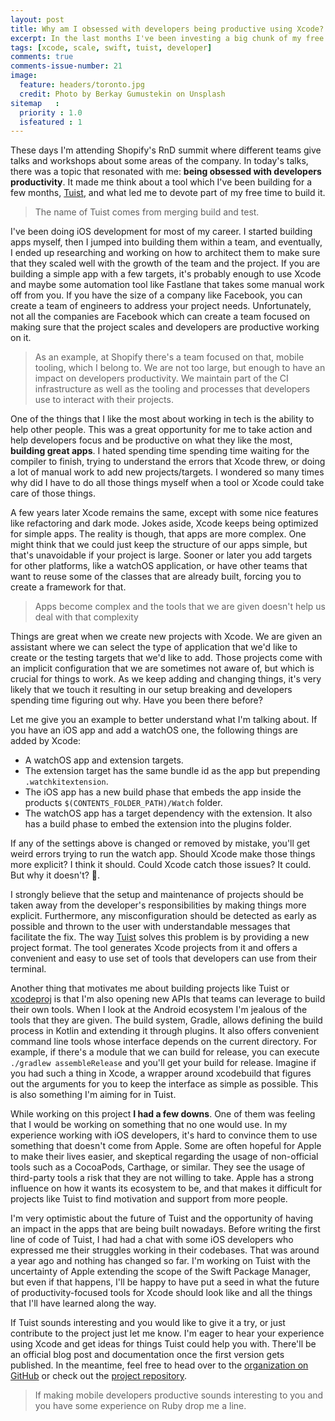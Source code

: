 ```yaml
---
layout: post
title: Why am I obsessed with developers being productive using Xcode?
excerpt: In the last months I've been investing a big chunk of my free time on building tools to make developers productive working with Xcode. In this blog post I reflect on what led me to start working on that tool, Tuist, and how I'm addressing some of the challenges that are presented when using Xcode at scale.
tags: [xcode, scale, swift, tuist, developer]
comments: true
comments-issue-number: 21
image:
  feature: headers/toronto.jpg
  credit: Photo by Berkay Gumustekin on Unsplash
sitemap   :
  priority : 1.0
  isfeatured : 1
---
```


These days I'm attending Shopify's RnD summit where different teams give talks and workshops about some areas of the company. In today's talks, there was a topic that resonated with me: **being obsessed with developers productivity**. It made me think about a tool which I've been building for a few months, [Tuist](https://github.com/tuist), and what led me to devote part of my free time to build it. 

> The name of Tuist comes from merging build and test.

I've been doing iOS development for most of my career. I started building apps myself, then I jumped into building them within a team, and eventually, I ended up researching and working on how to architect them to make sure that they scaled well with the growth of the team and the project. If you are building a simple app with a few targets, it's probably enough to use Xcode and maybe some automation tool like Fastlane that takes some manual work off from you. If you have the size of a company like Facebook, you can create a team of engineers to address your project needs. Unfortunately, not all the companies are Facebook which can create a team focused on making sure that the project scales and developers are productive working on it. 

> As an example, at Shopify there's a team focused on that, mobile tooling, which I belong to. We are not too large, but enough to have an impact on developers productivity. We maintain part of the CI infrastructure as well as the tooling and processes that developers use to interact with their projects.

One of the things that I like the most about working in tech is the ability to help other people. This was a great opportunity for me to take action and help developers focus and be productive on what they like the most, **building great apps**. I hated spending time spending time waiting for the compiler to finish, trying to understand the errors that Xcode threw, or doing a lot of manual work to add new projects/targets. I wondered so many times why did I have to do all those things myself when a tool or Xcode could take care of those things.

A few years later Xcode remains the same, except with some nice features like refactoring and dark mode. Jokes aside, Xcode keeps being optimized for simple apps. The reality is though, that apps are more complex. One might think that we could just keep the structure of our apps simple, but that's unavoidable if your project is large. Sooner or later you add targets for other platforms, like a watchOS application, or have other teams that want to reuse some of the classes that are already built, forcing you to create a framework for that.

> Apps become complex and the tools that we are given doesn't help us deal with that complexity

Things are great when we create new projects with Xcode. We are given an assistant where we can select the type of application that we'd like to create or the testing targets that we'd like to add. Those projects come with an implicit configuration that we are sometimes not aware of, but which is crucial for things to work. As we keep adding and changing things, it's very likely that we touch it resulting in our setup breaking and developers spending time figuring out why. Have you been there before? 

Let me give you an example to better understand what I'm talking about. If you have an iOS app and add a watchOS one, the following things are added by Xcode:

- A watchOS app and extension targets. 
- The extension target has the same bundle id as the app but prepending `.watchkitextension`.
- The iOS app has a new build phase that embeds the app inside the products `$(CONTENTS_FOLDER_PATH)/Watch` folder.
- The watchOS app has a target dependency with the extension. It also has a build phase to embed the extension into the plugins folder.

If any of the settings above is changed or removed by mistake, you'll get weird errors trying to run the watch app. Should Xcode make those things more explicit? I think it should. Could Xcode catch those issues? It could. But why it doesn't? 🤔.

I strongly believe that the setup and maintenance of projects should be taken away from the developer's responsibilities by making things more explicit. Furthermore, any misconfiguration should be detected as early as possible and thrown to the user with understandable messages that facilitate the fix.
The way [Tuist](https://github.com/tuist/tuist) solves this problem is by providing a new project format. The tool generates Xcode projects from it and offers a convenient and easy to use set of tools that developers can use from their terminal.

Another thing that motivates me about building projects like Tuist or [xcodeproj](https://github.com/tuist/xcodeproj) is that I'm also opening new APIs that teams can leverage to build their own tools. When I look at the Android ecosystem I'm jealous of the tools that they are given. The build system, Gradle, allows defining the build process in Kotlin and extending it through plugins. It also offers convenient command line tools whose interface depends on the current directory. For example, if there's a module that we can build for release, you can execute `./gradlew assembleRelease` and you'll get your build for release. Imagine if you had such a thing in Xcode, a wrapper around xcodebuild that figures out the arguments for you to keep the interface as simple as possible. This is also something I'm aiming for in Tuist.

While working on this project **I had a few downs**. One of them was feeling that I would be working on something that no one would use. In my experience working with iOS developers, it's hard to convince them to use something that doesn't come from Apple. Some are often hopeful for Apple to make their lives easier, and skeptical regarding the usage of non-official tools such as a CocoaPods, Carthage, or similar. They see the usage of third-party tools a risk that they are not willing to take. Apple has a strong influence on how it wants its ecosystem to be, and that makes it difficult for projects like Tuist to find motivation and support from more people.

I'm very optimistic about the future of Tuist and the opportunity of having an impact in the apps that are being built nowadays. Before writing the first line of code of Tuist, I had had a chat with some iOS developers who expressed me their struggles working in their codebases. That was around a year ago and nothing has changed so far. I'm working on Tuist with the uncertainty of Apple extending the scope of the Swift Package Manager, but even if that happens, I'll be happy to have put a seed in what the future of productivity-focused tools for Xcode should look like and all the things that I'll have learned along the way.

If Tuist sounds interesting and you would like to give it a try, or just contribute to the project just let me know. I'm eager to hear your experience using Xcode and get ideas for things Tuist could help you with. There'll be an official blog post and documentation once the first version gets published. In the meantime, feel free to head over to the [organization on GitHub](https://github.com/tuist) or check out the [project repository](https://github.com/tuist/tuist).

> If making mobile developers productive sounds interesting to you and you have some experience on Ruby drop me a line.






